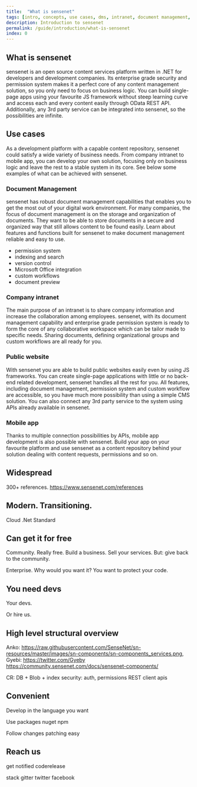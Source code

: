 ```yaml
---
title:  "What is sensenet"
tags: [intro, concepts, use cases, dms, intranet, document management, mobile app]
description: Introduction to sensenet
permalink: /guide/introduction/what-is-sensenet
index: 0
---
```


## What is sensenet

sensenet is an open source content services platform written in .NET for developers and development companies. Its enterprise grade security and permission system makes it a perfect core of any content management solution, so you only need to focus on business logic.
You can build single-page apps using your favourite JS framework without steep learning curve and access each and every content easily through OData REST API. Additionally, any 3rd party service can be integrated into sensenet, so the possibilities are infinite.

## Use cases

As a development platform with a capable content repository, sensenet could satisfy a wide variety of business needs.
From company intranet to mobile app, you can develop your own solution, focusing only on business logic and leave the rest to a stable system in its core. See below some examples of what can be achieved with sensenet.

### Document Management
sensenet has robust document management capabilities that enables you to get the most out of your digital work environment. For many companies, the focus of document management is on the storage and organization of documents. They want to be able to store documents in a secure and organized way that still allows content to be found easily. Learn about features and functions built for sensenet to make document management reliable and easy to use.

- permission system
- indexing and search
- version control
- Microsoft Office integration
- custom workflows
- document preview

### Company intranet

The main purpose of an intranet is to share company information and increase the collaboration among employees. sensenet, with its document management capability and enterprise grade permission system is ready to form the core of any collaborative workspace which can be tailor made to specific needs. Sharing documents, defining organizational groups and custom workflows are all ready for you.

### Public website

With sensenet you are able to build public websites easily even by using JS frameworks. You can create single-page applications with little or no back-end related development, sensenet handles all the rest for you. All features, including document management, permission system and custom workflow are accessible, so you have much more possibility than using a simple CMS solution. You can also connect any 3rd party service to the system using APIs already available in sensenet.

### Mobile app

Thanks to multiple connection possibilities by APIs, mobile app development is also possible with sensenet. Build your app on your favourite platform and use sensenet as a content repository behind your solution dealing with content requests, permissions and so on. 

## Widespread

300+ references. https://www.sensenet.com/references


## Modern. Transitioning.

Cloud
.Net Standard

## Can get it for free

Community. Really free. Build a business. Sell your services. But: give back to the community.

Enterprise. Why would you want it? You want to protect your code.

## You need devs

Your devs.

Or hire us.

## High level structural overview

Anko: https://raw.githubusercontent.com/SenseNet/sn-resources/master/images/sn-components/sn-components_services.png,
Gyebi: https://twitter.com/Gyeby
https://community.sensenet.com/docs/sensenet-components/

CR: DB + Blob + index
security: auth, permissions
REST
client apis

## Convenient

Develop in the language you want

Use packages
nuget
npm

Follow changes
patching easy


## Reach us

get notified
coderelease

stack
gitter
twitter
facebook
